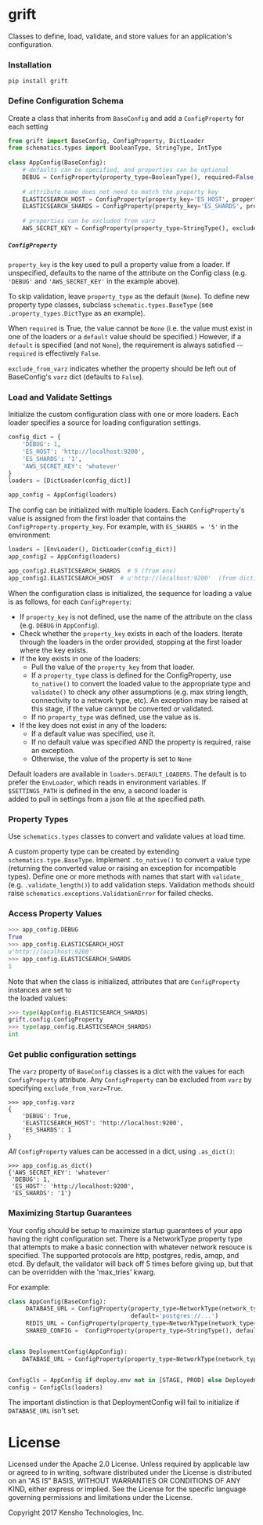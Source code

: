 # grift

Classes to define, load, validate, and store values for an application's configuration.

### Installation

    pip install grift

### Define Configuration Schema 

Create a class that inherits from `BaseConfig` and add a `ConfigProperty` for each setting 
    
```python
from grift import BaseConfig, ConfigProperty, DictLoader
from schematics.types import BooleanType, StringType, IntType
 
class AppConfig(BaseConfig):
    # defaults can be specified, and properties can be optional
    DEBUG = ConfigProperty(property_type=BooleanType(), required=False, default=False)
    
    # attribute name does not need to match the property key
    ELASTICSEARCH_HOST = ConfigProperty(property_key='ES_HOST', property_type=StringType())
    ELASTICSEARCH_SHARDS = ConfigProperty(property_key='ES_SHARDS', property_type=IntType(), default=5)
    
    # properties can be excluded from varz
    AWS_SECRET_KEY = ConfigProperty(property_type=StringType(), exclude_from_varz=True)
```

##### `ConfigProperty`

`property_key` is the key used to pull a property value from a loader. If unspecified, defaults to 
the name of the attribute on the Config class (e.g. `'DEBUG'` and `'AWS_SECRET_KEY'` in the example above).

To skip validation, leave `property_type` as the default (`None`). To define new property type 
classes, subclass `schematic.types.BaseType` (see `.property_types.DictType` as an example).

When `required` is True, the value cannot be `None` (i.e. the value must exist in one of the loaders 
or a `default` value should be specified.) However, if a `default` is specified (and not `None`), the 
requirement is always satisfied -- `required` is effectively `False`.

`exclude_from_varz` indicates whether the property should be left out of BaseConfig's `varz` dict
(defaults to `False`).

### Load and Validate Settings

Initialize the custom configuration class with one or more loaders. Each loader specifies a source 
for loading configuration settings.
    
```python
config_dict = {
    'DEBUG': 1,
    'ES_HOST': 'http://localhost:9200',
    'ES_SHARDS': '1',
    'AWS_SECRET_KEY': 'whatever'
}
loaders = [DictLoader(config_dict)]

app_config = AppConfig(loaders)
```
    
The config can be initialized with multiple loaders. Each `ConfigProperty`'s value is assigned from 
the first loader that contains the `ConfigProperty.property_key`. For example, with `ES_SHARDS = '5'`
in the environment:

```python
loaders = [EnvLoader(), DictLoader(config_dict)]
app_config2 = AppConfig(loaders)

app_config2.ELASTICSEARCH_SHARDS  # 5 (from env)
app_config2.ELASTICSEARCH_HOST  # u'http://localhost:9200'  (from dict)
```
    
    
When the configuration class is initialized, the sequence for loading a value is as follows, for each `ConfigProperty`:

- If `property_key` is not defined, use the name of the attribute on the class (e.g. `DEBUG` in `AppConfig`).
- Check whether the `property_key` exists in each of the loaders. Iterate through the loaders in 
  the order provided, stopping at the first loader where the key exists.
- If the key exists in one of the loaders:
    - Pull the value of the `property_key` from that loader.
    - If a `property_type` class is defined for the ConfigProperty, use `to_native()` to convert
    the loaded value to the appropriate type and `validate()` to check any other assumptions (e.g. 
    max string length, connectivity to a network type, etc). An exception may be raised at this stage,
    if the value cannot be converted or validated.
    - If no `property_type` was defined, use the value as is.
- If the key does not exist in any of the loaders:
    - If a default value was specified, use it.
    - If no default value was specified AND the property is required, raise an exception.
    - Otherwise, the value of the property is set to `None`


Default loaders are available in `loaders.DEFAULT_LOADERS`. The default is to prefer the `EnvLoader`, 
which reads in environment variables. If `$SETTINGS_PATH` is defined in the env, a second loader is  
added to pull in settings from a json file at the specified path.
  

### Property Types

Use `schematics.types` classes to convert and validate values at load time.
    
A custom property type can be created by extending `schematics.type.BaseType`. Implement `.to_native()`
to convert a value type (returning the converted value or raising an exception for incompatible types).
Define one or more methods with names that start with `validate_` (e.g. `.validate_length()`) to add validation 
steps. Validation methods should raise `schematics.exceptions.ValidationError` for failed checks.


### Access Property Values

```python
>>> app_config.DEBUG 
True
>>> app_config.ELASTICSEARCH_HOST  
u'http://localhost:9200'
>>> app_config.ELASTICSEARCH_SHARDS
1
```
    
Note that when the class is initialized, attributes that are `ConfigProperty` instances are set to   
the loaded values:
    
```python
>>> type(AppConfig.ELASTICSEARCH_SHARDS)
grift.config.ConfigProperty
>>> type(app_config.ELASTICSEARCH_SHARDS)
int
```


### Get public configuration settings

The `varz` property of `BaseConfig` classes is a dict with the values for each `ConfigProperty` attribute. 
Any `ConfigProperty` can be excluded from `varz` by specifying `exclude_from_varz=True`.

    >>> app_config.varz
    {
        'DEBUG': True,
        'ELASTICSEARCH_HOST': 'http://localhost:9200',
        'ES_SHARDS': 1
    }

*All* `ConfigProperty` values can be accessed in a dict, using `.as_dict()`:

    >>> app_config.as_dict()
    {'AWS_SECRET_KEY': 'whatever'
     'DEBUG': 1,
     'ES_HOST': 'http://localhost:9200',
     'ES_SHARDS': '1'}


### Maximizing Startup Guarantees

Your config should be setup to maximize startup guarantees of your app having the right configuration set. 
There is a NetworkType property type that attempts to make a basic connection with whatever network resouce is specified. 
The supported protocols are http, postgres, redis, amqp, and etcd. By default, the validator will back off 5 
times before giving up, but that can be overridden with the 'max_tries' kwarg.
 
For example:

```python
class AppConfig(BaseConfig):
     DATABASE_URL = ConfigProperty(property_type=NetworkType(network_type='postgres'),
                                   default='postgres://...')
     REDIS_URL = ConfigProperty(property_type=NetworkType(network_type='redis'))
     SHARED_CONFIG =  ConfigProperty(property_type=StringType(), default='A')


class DeploymentConfig(AppConfig):
    DATABASE_URL = ConfigProperty(property_type=NetworkType(network_type='postgres'))


ConfigCls = AppConfig if deploy.env not in [STAGE, PROD] else DeployedConfig
config = ConfigCls(loaders)  
```

The important distinction is that DeploymentConfig will fail to initialize if `DATABASE_URL` isn't set.


# License

Licensed under the Apache 2.0 License. Unless required by applicable law or agreed to in writing, software distributed under the License is distributed on an "AS IS" BASIS, WITHOUT WARRANTIES OR CONDITIONS OF ANY KIND, either express or implied. See the License for the specific language governing permissions and limitations under the License.

Copyright 2017 Kensho Technologies, Inc.

